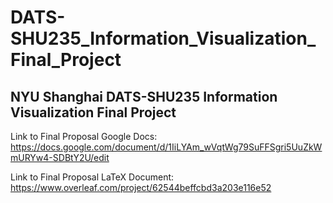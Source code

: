 # DATS-SHU235_Information_Visualization_Final_Project
## NYU Shanghai DATS-SHU235 Information Visualization Final Project

Link to Final Proposal Google Docs: https://docs.google.com/document/d/1IiLYAm_wVqtWg79SuFFSgri5UuZkWmURYw4-SDBtY2U/edit

Link to Final Proposal LaTeX Document: https://www.overleaf.com/project/62544beffcbd3a203e116e52


